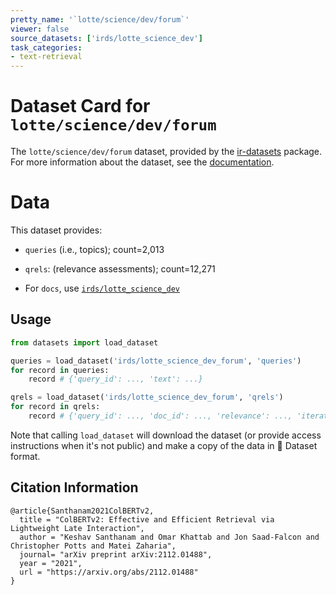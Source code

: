 ```yaml
---
pretty_name: '`lotte/science/dev/forum`'
viewer: false
source_datasets: ['irds/lotte_science_dev']
task_categories:
- text-retrieval
---
```


# Dataset Card for `lotte/science/dev/forum`

The `lotte/science/dev/forum` dataset, provided by the [ir-datasets](https://ir-datasets.com/) package.
For more information about the dataset, see the [documentation](https://ir-datasets.com/lotte#lotte/science/dev/forum).

# Data

This dataset provides:
 - `queries` (i.e., topics); count=2,013
 - `qrels`: (relevance assessments); count=12,271

 - For `docs`, use [`irds/lotte_science_dev`](https://huggingface.co/datasets/irds/lotte_science_dev)

## Usage

```python
from datasets import load_dataset

queries = load_dataset('irds/lotte_science_dev_forum', 'queries')
for record in queries:
    record # {'query_id': ..., 'text': ...}

qrels = load_dataset('irds/lotte_science_dev_forum', 'qrels')
for record in qrels:
    record # {'query_id': ..., 'doc_id': ..., 'relevance': ..., 'iteration': ...}

```

Note that calling `load_dataset` will download the dataset (or provide access instructions when it's not public) and make a copy of the
data in 🤗 Dataset format.

## Citation Information

```
@article{Santhanam2021ColBERTv2,
  title = "ColBERTv2: Effective and Efficient Retrieval via Lightweight Late Interaction",
  author = "Keshav Santhanam and Omar Khattab and Jon Saad-Falcon and Christopher Potts and Matei Zaharia", 
  journal= "arXiv preprint arXiv:2112.01488",
  year = "2021",
  url = "https://arxiv.org/abs/2112.01488"
}
```
